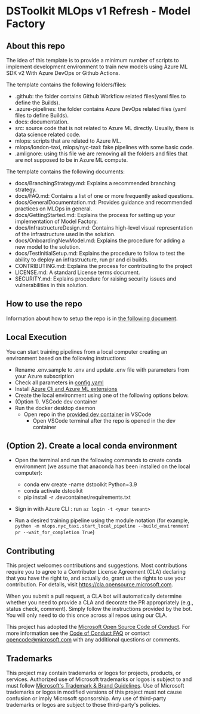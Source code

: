# DSToolkit MLOps v1 Refresh - Model Factory

## About this repo

The idea of this template is to provide a minimum number of scripts to implement development environment to train new models using Azure ML SDK v2 With Azure DevOps or Github Actions.

The template contains the following folders/files:

- .github: the folder contains Github Workflow related files(yaml files to define the Builds).
- .azure-pipelines: the folder contains Azure DevOps related files (yaml files to define Builds).
- docs: documentation.
- src: source code that is not related to Azure ML directly. Usually, there is data science related code.
- mlops: scripts that are related to Azure ML.
- mlops/london-taxi, mlops/nyc-taxi: fake pipelines with some basic code.
- .amlignore: using this file we are removing all the folders and files that are not supposed to be in Azure ML compute.

The template contains the following documents:

- docs/BranchingStrategy.md: Explains a recommended branching strategy.
- docs/FAQ.md: Contains a list of one or more frequently asked questions.
- docs/GeneralDocumentation.md: Provides guidance and recommended practices on MLOps in general.
- docs/GettingStarted.md: Explains the process for setting up your implementation of Model Factory.
- docs/InfrastructureDesign.md: Contains high-level visual representation of the infrastructure used in the solution.
- docs/OnboardingNewModel.md: Explains the procedure for adding a new model to the solution.
- docs/TestInitialSetup.md: Explains the procedure to follow to test the ability to deploy an infrastructure, run pr and ci builds.
- CONTRIBUTING.md: Explains the process for contributing to the project
- LICENSE.md: A standard License terms document.
- SECURITY.md: Explains procedure for raising security issues and vulnerabilities in this solution.

## How to use the repo

Information about how to setup the repo is in [the following document](./docs/GettingStarted.md).

## Local Execution

You can start training pipelines from a local computer creating an environment based on the following instructions:

- Rename .env.sample to .env and update .env file with parameters from your Azure subscription
- Check all parameters in [config.yaml](config/config.yaml)
- Install [Azure Cli and Azure ML extensions](https://learn.microsoft.com/en-us/azure/machine-learning/how-to-configure-cli?view=azureml-api-2&tabs=public#installation)
- Create the local environment using one of the following options below.
- (Option 1). VSCode dev container
- Run the docker desktop daemon
  - Open repo in the [provided dev container](.devcontainer/devcontainer.json) in VSCode
    - Open VSCode terminal after the repo is opened in the dev container

## (Option 2). Create a local conda environment

- Open the terminal and run the following commands to create conda environment (we assume that anaconda has been installed on the local computer):

  - conda env create -name dstoolkit Python=3.9
  - conda activate dstoolkit
  - pip install -r .devcontainer/requirements.txt

- Sign in with Azure CLI : run `az login -t <your tenant>`
- Run a desired training pipeline using the module notation (for example, `python -m mlops.nyc_taxi.start_local_pipeline --build_environment pr --wait_for_completion True`)

## Contributing

This project welcomes contributions and suggestions.  Most contributions require you to agree to a
Contributor License Agreement (CLA) declaring that you have the right to, and actually do, grant us
the rights to use your contribution. For details, visit https://cla.opensource.microsoft.com.

When you submit a pull request, a CLA bot will automatically determine whether you need to provide
a CLA and decorate the PR appropriately (e.g., status check, comment). Simply follow the instructions
provided by the bot. You will only need to do this once across all repos using our CLA.

This project has adopted the [Microsoft Open Source Code of Conduct](https://opensource.microsoft.com/codeofconduct/).
For more information see the [Code of Conduct FAQ](https://opensource.microsoft.com/codeofconduct/faq/) or
contact [opencode@microsoft.com](mailto:opencode@microsoft.com) with any additional questions or comments.

## Trademarks

This project may contain trademarks or logos for projects, products, or services. Authorized use of Microsoft 
trademarks or logos is subject to and must follow 
[Microsoft's Trademark & Brand Guidelines](https://www.microsoft.com/en-us/legal/intellectualproperty/trademarks/usage/general).
Use of Microsoft trademarks or logos in modified versions of this project must not cause confusion or imply Microsoft sponsorship.
Any use of third-party trademarks or logos are subject to those third-party's policies.
